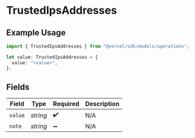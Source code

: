 # TrustedIpsAddresses

## Example Usage

```typescript
import { TrustedIpsAddresses } from "@vercel/sdk/models/operations";

let value: TrustedIpsAddresses = {
  value: "<value>",
};
```

## Fields

| Field              | Type               | Required           | Description        |
| ------------------ | ------------------ | ------------------ | ------------------ |
| `value`            | *string*           | :heavy_check_mark: | N/A                |
| `note`             | *string*           | :heavy_minus_sign: | N/A                |